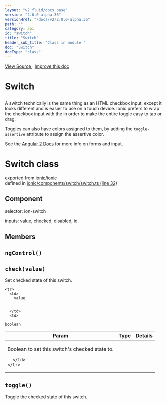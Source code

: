 ```yaml
---
layout: "v2_fluid/docs_base"
version: "2.0.0-alpha.36"
versionHref: "/docs/v2/2.0.0-alpha.36"
path: ""
category: api
id: "switch"
title: "Switch"
header_sub_title: "Class in module "
doc: "Switch"
docType: "class"
---
```



<div class="improve-docs">
  <a href='http://github.com/driftyco/ionic2/tree/master/ionic/components/switch/switch.ts#L31'>
    View Source
  </a>
  &nbsp;
  <a href='http://github.com/driftyco/ionic2/edit/master/ionic/components/switch/switch.ts#L31'>
    Improve this doc
  </a>
</div>




<h1 class="api-title">

  Switch



</h1>





<p>A switch technically is the same thing as an HTML checkbox input, except it looks different and is easier to use on a touch device. Ionic prefers to wrap the checkbox input with the <label> in order to make the entire toggle easy to tap or drag.</p>
<p>Toggles can also have colors assigned to them, by adding the <code>toggle-assertive</code> attribute to assign the assertive color.</p>
<p>See the <a href="https://angular.io/docs/js/latest/api/forms/">Angular 2 Docs</a> for more info on forms and input.</p>


<h1 class="class export">Switch <span class="type">class</span></h1>
<p class="module">exported from <a href='undefined'>ionic/ionic</a><br/>
defined in <a href="https://github.com/driftyco/ionic2/tree/master/ionic/components/switch/switch.ts#L32-L248">ionic/components/switch/switch.ts (line 32)</a>
</p>
<h2>Component</h2>
  <span>selector: ion-switch</span>

  <span>inputs: value, checked, disabled, id</span>


## Members

<div id="ngControl"></div>
<h2>
  <code>ngControl()</code>

</h2>












<div id="check"></div>
<h2>
  <code>check(value)</code>

</h2>

Set checked state of this switch.



<table class="table" style="margin:0;">
  <thead>
    <tr>
      <th>Param</th>
      <th>Type</th>
      <th>Details</th>
    </tr>
  </thead>
  <tbody>
    
    <tr>
      <td>
        value
        
        
      </td>
      <td>
        
  <code>boolean</code>
      </td>
      <td>
        <p>Boolean to set this switch&#39;s checked state to.</p>

        
      </td>
    </tr>
    
  </tbody>
</table>









<div id="toggle"></div>
<h2>
  <code>toggle()</code>

</h2>

Toggle the checked state of this switch.











